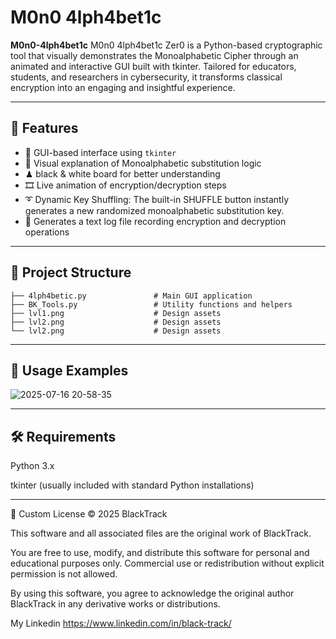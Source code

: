 # M0n0 4lph4bet1c 
**M0n0-4lph4bet1c** M0n0 4lph4bet1c Zer0 is a Python-based cryptographic tool that visually demonstrates the Monoalphabetic Cipher through an animated and interactive GUI built with tkinter. Tailored for educators, students, and researchers in cybersecurity, it transforms classical encryption into an engaging and insightful experience.

---

## 🌟 Features

- 🎨 GUI-based interface using `tkinter`
- 🔐 Visual explanation of Monoalphabetic substitution logic
- ♟ black & white board for better understanding
- 🎞️ Live animation of encryption/decryption steps
- ➰ Dynamic Key Shuffling: The built-in SHUFFLE button instantly generates a new randomized monoalphabetic substitution key. 
- 📝 Generates a text log file recording encryption and decryption operations
---
## 📂 Project Structure
```M0n0-4lph4bet1c/
├── 4lph4betic.py               # Main GUI application
├── BK_Tools.py                 # Utility functions and helpers
├── lvl1.png                    # Design assets
├── lvl2.png                    # Design assets
└── lvl2.png                    # Design assets
```
---
## 📖 Usage Examples
![2025-07-16 20-58-35](https://github.com/user-attachments/assets/55c11105-a9a9-45a7-b9e6-5ace4316bb72)



---

## 🛠️ Requirements

Python 3.x

tkinter (usually included with standard Python installations)


---

📄 Custom License
© 2025 BlackTrack

This software and all associated files are the original work of BlackTrack.

You are free to use, modify, and distribute this software for personal and educational purposes only.
Commercial use or redistribution without explicit permission is not allowed.

By using this software, you agree to acknowledge the original author BlackTrack in any derivative works or distributions.

My Linkedin https://www.linkedin.com/in/black-track/

